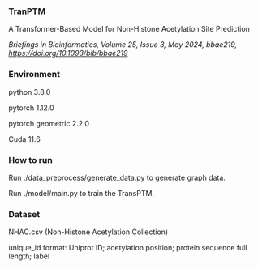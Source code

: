 ### TranPTM
A Transformer-Based Model for Non-Histone Acetylation Site Prediction

*Briefings in Bioinformatics, Volume 25, Issue 3, May 2024, bbae219, https://doi.org/10.1093/bib/bbae219*

### Environment
python 3.8.0

pytorch 1.12.0

pytorch geometric 2.2.0

Cuda 11.6

### How to run
Run ./data_preprocess/generate_data.py to generate graph data.

Run ./model/main.py to train the TransPTM.

### Dataset
NHAC.csv (Non-Histone Acetylation Collection)

unique_id format: Uniprot ID; acetylation position; protein sequence full length; label



